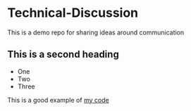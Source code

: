# Technical-Discussion
This is a demo repo for sharing ideas around communication 



## This is a second heading
* One
* Two
* Three

This is a good example of [my code](https://gist.github.com/Priyanka072001/38fadd432afc1774bfb1b0ac9d52382a)
